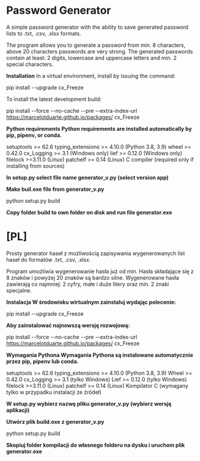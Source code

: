 # Password Generator

A simple password generator with the ability to save generated password lists to .txt, .csv, .xlsx formats. 

The program allows you to generate a password from min. 8 characters, above 20 characters passwords are very strong. The generated passwords contain at least: 2 digits, lowercase and uppercase letters and min. 2 special characters.

**Installation**
In a virtual environment, install by issuing the command:

pip install --upgrade cx_Freeze

To install the latest development build:

pip install --force --no-cache --pre --extra-index-url https://marcelotduarte.github.io/packages/ cx_Freeze

**Python requirements
Python requirements are installed automatically by pip, pipenv, or conda.**

setuptools >= 62.6
typing_extensions >= 4.10.0 (Python 3.8, 3.9)
wheel >= 0.42.0
cx_Logging >= 3.1           (Windows only)
lief >= 0.12.0              (Windows only)
filelock >=3.11.0           (Linux)
patchelf >= 0.14            (Linux)
C compiler                  (required only if installing from sources)



**In setup.py select file name generator_v.py  (select version app)**
                             
**Make buil.exe file from generator_v.py**
                             
python setup.py build

**Copy folder build to own folder on disk and run file generator.exe**


# [PL]

Prosty generator haseł z możliwością zapisywania wygenerowanych list haseł do formatów .txt, .csv, .xlsx.

Program umożliwia wygenerowanie hasła już od min. Hasła składające się z 8 znaków i powyżej 20 znaków są bardzo silne. Wygenerowane hasła zawierają co najmniej: 2 cyfry, małe i duże litery oraz min. 2 znaki specjalne.

**Instalacja W środowisku wirtualnym zainstaluj wydając polecenie:**

pip install --upgrade cx_Freeze

**Aby zainstalować najnowszą wersję rozwojową:**

pip install --force --no-cache --pre --extra-index-url https://marcelotduarte.github.io/packages/ cx_Freeze

**Wymagania Pythona Wymagania Pythona są instalowane automatycznie przez pip, pipenv lub conda.**

setuptools >= 62.6 typing_extensions >= 4.10.0 (Python 3.8, 3.9) Wheel >= 0.42.0 cx_Logging >= 3.1 (tylko Windows) Lief >= 0.12.0 (tylko Windows) filelock >=3.11.0 (Linux) patchelf >= 0.14 (Linux) Kompilator C (wymagany tylko w przypadku instalacji ze źródeł)

**W setup.py wybierz nazwę pliku generator_v.py (wybierz wersję aplikacji)**

**Utwórz plik build.exe z generator_v.py**

python setup.py build

**Skopiuj folder kompilacji do własnego folderu na dysku i uruchom plik generator.exe**
